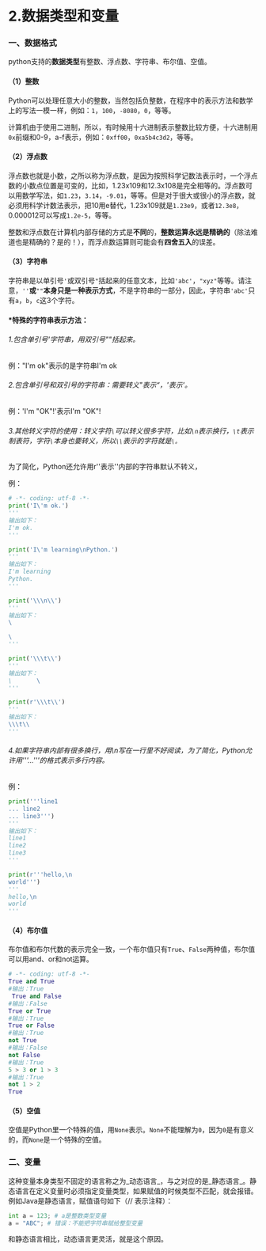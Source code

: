# 2.数据类型和变量

### 一、数据格式

python支持的**数据类型**有整数、浮点数、字符串、布尔值、空值。

#### （1）整数

Python可以处理任意大小的整数，当然包括负整数，在程序中的表示方法和数学上的写法一模一样，例如：`1`，`100`，`-8080`，`0`，等等。

计算机由于使用二进制，所以，有时候用十六进制表示整数比较方便，十六进制用`0x`前缀和0-9，a-f表示，例如：`0xff00`，`0xa5b4c3d2`，等等。

#### （2）浮点数

浮点数也就是小数，之所以称为浮点数，是因为按照科学记数法表示时，一个浮点数的小数点位置是可变的，比如，1.23x109和12.3x108是完全相等的。浮点数可以用数学写法，如`1.23`，`3.14`，`-9.01`，等等。但是对于很大或很小的浮点数，就必须用科学计数法表示，把10用e替代，1.23x109就是`1.23e9`，或者`12.3e8`，0.000012可以写成`1.2e-5`，等等。

整数和浮点数在计算机内部存储的方式是**不同**的，**整数运算永远是精确的**（除法难道也是精确的？是的！），而浮点数运算则可能会有**四舍五入**的误差。

#### （3）字符串

字符串是以单引号`'`或双引号`"`括起来的任意文本，比如`'abc'`，`"xyz"`等等。请注意，`''`**或**`""`**本身只是一种表示方式**，不是字符串的一部分，因此，字符串`'abc'`只有`a`，`b`，`c`这3个字符。

#### \*特殊的字符串表示方法：

###### 1.包含单引号'字符串，用双引号""括起来。

例："I'm ok"表示的是字符串I'm ok

###### 2.包含单引号和双引号的字符串：需要转义\"表示“，\'表示'。

例：'I\'m \"OK\"!'表示I'm "OK"!

###### 3.其他转义字符的使用：转义字符`\`可以转义很多字符，比如`\n`表示换行，`\t`表示制表符，字符`\`本身也要转义，所以`\\`表示的字符就是`\。`

为了简化，Python还允许用r''表示''内部的字符串默认不转义，

例：

```py
# -*- coding: utf-8 -*-
print('I\'m ok.')
'''
输出如下：
I'm ok.
'''

print('I\'m learning\nPython.')
'''
输出如下：
I'm learning
Python.
'''

print('\\\n\\')
'''
输出如下：
\

\
'''

print('\\\t\\')
'''
输出如下：
\       \
'''

print(r'\\\t\\')
'''
输出如下：
\\\t\\
'''
```

###### 4.如果字符串内部有很多换行，用\n写在一行里不好阅读，为了简化，Python允许用'''...'''的格式表示多行内容。

例：

```py
print('''line1
... line2
... line3''')
'''
输出如下：
line1
line2
line3
'''

print(r'''hello,\n
world''')
'''
hello,\n 
world 
'''
```

#### （4）布尔值

布尔值和布尔代数的表示完全一致，一个布尔值只有`True`、`False`两种值，布尔值可以用and、or和not运算。

```py
# -*- coding: utf-8 -*-
True and True
#输出：True
 True and False
#输出：False
True or True
#输出：True
True or False
#输出：True
not True
#输出：False
not False
#输出：True
5 > 3 or 1 > 3
#输出：True
not 1 > 2
True
```

#### （5）空值

空值是Python里一个特殊的值，用`None`表示。`None`不能理解为`0`，因为`0`是有意义的，而`None`是一个特殊的空值。

### 

### 二、变量

这种变量本身类型不固定的语言称之为_动态语言_，与之对应的是_静态语言_。静态语言在定义变量时必须指定变量类型，如果赋值的时候类型不匹配，就会报错。例如Java是静态语言，赋值语句如下（// 表示注释）：

```py
int a = 123; # a是整数类型变量
a = "ABC"; # 错误：不能把字符串赋给整型变量
```

和静态语言相比，动态语言更灵活，就是这个原因。


